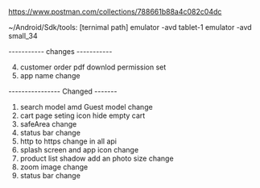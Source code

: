 https://www.postman.com/collections/788661b88a4c082c04dc

~/Android/Sdk/tools: [ternimal path]
emulator -avd tablet-1
emulator -avd small_34


----------- changes -----------


4. customer order pdf downlod permission set
5. app name change


---------------- Changed -------
1. search model amd Guest model  change
2. cart page seting icon hide empty cart
3. safeArea change
4. status bar change
5. http to https change in all api
6. splash screen and app icon change
7. product list shadow add an photo size change
8. zoom image change
9. status bar change


